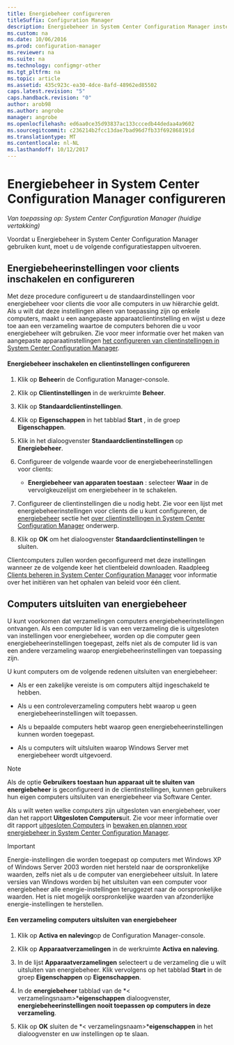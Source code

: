 ```yaml
---
title: Energiebeheer configureren
titleSuffix: Configuration Manager
description: Energiebeheer in System Center Configuration Manager instellen.
ms.custom: na
ms.date: 10/06/2016
ms.prod: configuration-manager
ms.reviewer: na
ms.suite: na
ms.technology: configmgr-other
ms.tgt_pltfrm: na
ms.topic: article
ms.assetid: 435c923c-ea30-4dce-8afd-48962ed85502
caps.latest.revision: "5"
caps.handback.revision: "0"
author: arob98
ms.author: angrobe
manager: angrobe
ms.openlocfilehash: ed6aa0ce35d93837ac133cccedb44dedaa4a9602
ms.sourcegitcommit: c236214b2fcc13dae7bad96d7fb33f692868191d
ms.translationtype: MT
ms.contentlocale: nl-NL
ms.lasthandoff: 10/12/2017
---
```

# <a name="configuring-power-management-in-system-center-configuration-manager"></a>Energiebeheer in System Center Configuration Manager configureren

*Van toepassing op: System Center Configuration Manager (huidige vertakking)*

Voordat u Energiebeheer in System Center Configuration Manager gebruiken kunt, moet u de volgende configuratiestappen uitvoeren.  

## <a name="enable-and-configure-power-management-client-settings"></a>Energiebeheerinstellingen voor clients inschakelen en configureren  
 Met deze procedure configureert u de standaardinstellingen voor energiebeheer voor clients die voor alle computers in uw hiërarchie geldt. Als u wilt dat deze instellingen alleen van toepassing zijn op enkele computers, maakt u een aangepaste apparaatclientinstelling en wijst u deze toe aan een verzameling waartoe de computers behoren die u voor energiebeheer wilt gebruiken. Zie voor meer informatie over het maken van aangepaste apparaatinstellingen [het configureren van clientinstellingen in System Center Configuration Manager](../../../../core/clients/deploy/configure-client-settings.md).  

#### <a name="to-enable-power-management-and-configure-client-settings"></a>Energiebeheer inschakelen en clientinstellingen configureren  

1.  Klik op **Beheer**in de Configuration Manager-console.  

2.  Klik op **Clientinstellingen** in de werkruimte **Beheer**.  

3.  Klik op **Standaardclientinstellingen**.  

4.  Klik op **Eigenschappen** in het tabblad **Start** , in de groep **Eigenschappen**.  

5.  Klik in het dialoogvenster **Standaardclientinstellingen** op **Energiebeheer**.  

6.  Configureer de volgende waarde voor de energiebeheerinstellingen voor clients:  

    -   **Energiebeheer van apparaten toestaan** : selecteer **Waar** in de vervolgkeuzelijst om energiebeheer in te schakelen.  

7.  Configureer de clientinstellingen die u nodig hebt. Zie voor een lijst met energiebeheerinstellingen voor clients die u kunt configureren, de [energiebeheer](../../../../core/clients/deploy/about-client-settings.md#power-management) sectie het [over clientinstellingen in System Center Configuration Manager](../../../../core/clients/deploy/about-client-settings.md) onderwerp.  

8.  Klik op **OK** om het dialoogvenster **Standaardclientinstellingen** te sluiten.  

 Clientcomputers zullen worden geconfigureerd met deze instellingen wanneer ze de volgende keer het clientbeleid downloaden. Raadpleeg [Clients beheren in System Center Configuration Manager](../../../../core/clients/manage/manage-clients.md) voor informatie over het initiëren van het ophalen van beleid voor één client.  

## <a name="exclude-computers-from-power-management"></a>Computers uitsluiten van energiebeheer  
 U kunt voorkomen dat verzamelingen computers energiebeheerinstellingen ontvangen. Als een computer lid is van een verzameling die is uitgesloten van instellingen voor energiebeheer, worden op die computer geen energiebeheerinstellingen toegepast, zelfs niet als de computer lid is van een andere verzameling waarop energiebeheerinstellingen van toepassing zijn.  

 U kunt computers om de volgende redenen uitsluiten van energiebeheer:  

-   Als er een zakelijke vereiste is om computers altijd ingeschakeld te hebben.  

-   Als u een controleverzameling computers hebt waarop u geen energiebeheerinstellingen wilt toepassen.  

-   Als u bepaalde computers hebt waarop geen energiebeheerinstellingen kunnen worden toegepast.  

-   Als u computers wilt uitsluiten waarop Windows Server met energiebeheer wordt uitgevoerd.  

> [!NOTE]  
>  Als de optie **Gebruikers toestaan hun apparaat uit te sluiten van energiebeheer** is geconfigureerd in de clientinstellingen, kunnen gebruikers hun eigen computers uitsluiten van energiebeheer via Software Center.  

 Als u wilt weten welke computers zijn uitgesloten van energiebeheer, voer dan het rapport **Uitgesloten Computers**uit. Zie voor meer informatie over dit rapport [uitgesloten Computers](../../../../core/clients/manage/power/monitor-and-plan-for-power-management.md#BKMK_Excluded) in [bewaken en plannen voor energiebeheer in System Center Configuration Manager](../../../../core/clients/manage/power/monitor-and-plan-for-power-management.md).  

> [!IMPORTANT]  
>  Energie-instellingen die worden toegepast op computers met Windows XP of Windows Server 2003 worden niet hersteld naar de oorspronkelijke waarden, zelfs niet als u de computer van energiebeheer uitsluit. In latere versies van Windows worden bij het uitsluiten van een computer voor energiebeheer alle energie-instellingen teruggezet naar de oorspronkelijke waarden. Het is niet mogelijk oorspronkelijke waarden van afzonderlijke energie-instellingen te herstellen.  

#### <a name="to-exclude-a-collection-of-computers-from-power-management"></a>Een verzameling computers uitsluiten van energiebeheer  

1.  Klik op **Activa en naleving**op de Configuration Manager-console.  

2.  Klik op **Apparaatverzamelingen** in de werkruimte **Activa en naleving**.  

3.  In de lijst **Apparaatverzamelingen** selecteert u de verzameling die u wilt uitsluiten van energiebeheer. Klik vervolgens op het tabblad **Start** in de groep **Eigenschappen** op **Eigenschappen**.  

4.  In de **energiebeheer** tabblad van de *< verzamelingsnaam\>***eigenschappen** dialoogvenster, **energiebeheerinstellingen nooit toepassen op computers in deze verzameling**.  

5.  Klik op **OK** sluiten de *< verzamelingsnaam\>***eigenschappen** in het dialoogvenster en uw instellingen op te slaan.  
